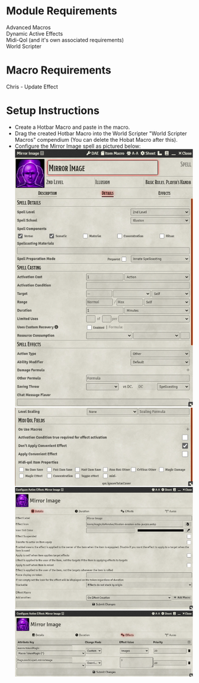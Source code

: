 # Module Requirements  
Advanced Macros  
Dynamic Active Effects  
Midi-Qol (and it's own associated requirements)  
World Scripter  
# Macro Requirements  
Chris - Update Effect    
# Setup Instructions  
- Create a Hotbar Macro and paste in the macro.  
- Drag the created Hotbar Macro into the World Scripter "World Scripter Macros" compendium (You can delete the Hobat Macro after this).  
- Configure the Mirror Image spell as pictured below:  
![Spell Details 1](SpellDetails1.PNG)  
![Spell Details 2](SpellDetails2.PNG)  
![DAE Details](DAEDetails.PNG)  
![DAE Effects](DAEEffects.PNG)
